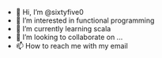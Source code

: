 - 👋 Hi, I’m @sixtyfive0
- 👀 I’m interested in functional programming
- 🌱 I’m currently learning scala
- 💞️ I’m looking to collaborate on ...
- 📫 How to reach me with my email

<!---
sixtyfive0/sixtyfive0 is a ✨ special ✨ repository because its `README.md` (this file) appears on your GitHub profile.
You can click the Preview link to take a look at your changes.
--->
